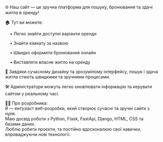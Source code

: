 🌐 Наш сайт — це зручна платформа для пошуку, бронювання та здачі житла в оренду!

🏠 Тут ви можете:

    • Легко знайти доступні варіанти оренди
    
    • Знайти кімнату за назвою
    
    • Швидко оформити бронювання онлайн
    
    • Виставляти власне житло на оренду

🎨 Завдяки сучасному дизайну та зрозумілому інтерфейсу,
пошук і здача житла стають швидкими та зручними процесами.

🛠️ Адміністратори можуть легко оновлювати інформацію та керувати сайтом у реальному часі.

👨‍💻 Про розробника:    
Я — ентузіаст веб-розробки, який створює сучасні та зручні сайти з нуля.    
Маю досвід роботи з Python, Flask, FastApi, Django, HTML, CSS та базами даних.    
Люблю робити проєкти, та постійно вдосконалюю свої навички, впроваджуючи нові технології.












